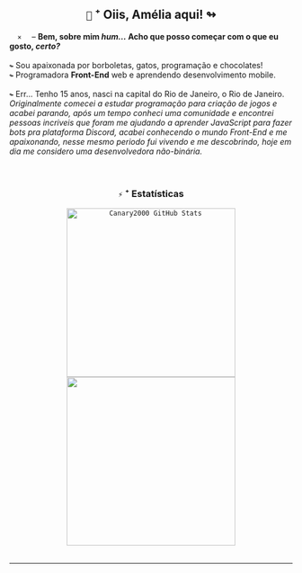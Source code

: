<h2 align='center'>
    <code>🐝</code> ⁺ Oiis, Amélia aqui! ↬
</h2>



<div>
    <code>  ×  </code> – <strong>Bem, sobre mim <i>hum...</i> Acho que posso começar com o que eu gosto, <i>certo?</i></strong> <br /> <br />
    <code>↬</code> Sou apaixonada por borboletas, gatos, programação e chocolates!<br />
    <code>↬</code> Programadora <b>Front-End</b> web e aprendendo desenvolvimento mobile.<br /> <br/>
    <code>↬</code> Err... Tenho 15 anos, nasci na capital do Rio de Janeiro, o Rio de Janeiro. <i>Originalmente comecei a estudar programação para criação de jogos e acabei parando, após um tempo conheci uma comunidade e encontrei pessoas incriveis que foram me ajudando a aprender JavaScript para fazer bots pra plataforma Discord, acabei conhecendo o mundo Front-End e me apaixonando, nesse mesmo periodo fui vivendo e me descobrindo, hoje em dia me considero uma desenvolvedora não-binária.</i><br />
</div>

<br>
<br>

<div align='center'>
    <h3 > <code>⚡</code> ⁺ Estatísticas</h3>
    <code><img width="300em" src="https://github-readme-stats.vercel.app/api?username=Canary2000&show_icons=false&hide_border=false&theme=omni&bg_color=0d1117" alt="Canary2000 GitHub Stats" /></code>
    <code><img width="300em" src="https://github-readme-stats.vercel.app/api/top-langs/?username=Canary2000&layout=compact&hide_border=false&theme=omni&bg_color=0d1117" /></code>
</div>

<br />

<hr />
